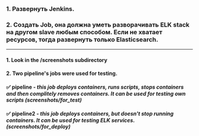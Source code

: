 ### 1. Развернуть Jenkins.
### 2. Создать Job, она должна уметь разворачивать ELK stack на другом slave любым способом. Если не хватает ресурсов, тогда развернуть только Elasticsearch.
_______

#### 1. Look in the /screenshots subdirectory 
#### 2. Two pipeline's jobs were used for testing.
#### ✅       pipeline -  *this job deploys containers, runs scripts, stops containers and then complitely removes containers. It can be used for testing own scripts (screenshots/for_test)*
#### ✅       pipeline2 - *this job deploys containers, but doesn't stop running containers. It can be used for testing ELK services. (screenshots/for_deploy)*
